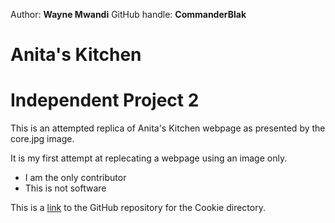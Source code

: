 Author: **Wayne Mwandi**
GitHub handle: **CommanderBlak**

# Anita's Kitchen
# Independent Project 2

This is an attempted replica of Anita's Kitchen webpage as presented by the core.jpg image.

It is my first attempt at replecating a webpage using an image only.

  * I am the only contributor
  * This is not software

This is a [link](https://github.com/CommanderBlak/Cookie.git) to the GitHub repository for the Cookie directory.
